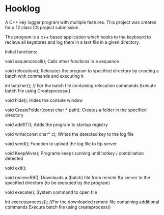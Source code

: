 # Hooklog
A C++ key logger program with multiple features.
This project was created for a 12 class CS project submission.

The program is a c++ based application which hooks to the keyboard to recieve all keystores and log them in a text file in a given directory.

Initial functions:

void sequencecall();
Calls other functions in a sequence

void relocation();
Relocates the program to specified directory by creating a batch with commands and executing it

int batcher(); // For the batch file containing relocation commands
Execute batch file using Createprocess()

void hide();
Hides the console window

void CreateFolder(const char * path);
Creates a folder in the specified directory

void addST();
Adds the program to startup registry 

void write(const char* c);
Writes the detected key to the log file

void send();
Function to upload the log file to ftp server

void KeepAlive();
Programs keeps running until hotkey / combination detected

void exit();

void recieveRB();
Downloads a (batch) file from remote ftp server to the specified directory (to be executed by the program)

void execute();
System command to open file

int executeprocess(); //For the downloaded remote file containing additional commands
Execute batch file using createprocess()
